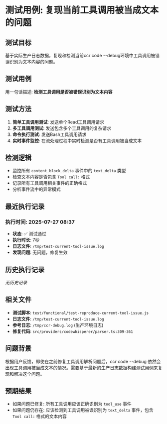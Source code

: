 # 测试用例: 复现当前工具调用被当成文本的问题

## 测试目标
基于实际生产日志数据，复现和检测当前ccr code --debug环境中工具调用被错误识别为文本内容的问题。

## 测试用例
用一句话描述: **检测工具调用是否被错误识别为文本内容**

## 测试方法
1. **简单工具调用测试**: 发送单个Read工具调用请求
2. **多工具调用测试**: 发送包含多个工具调用的复杂请求  
3. **命令执行测试**: 发送Bash工具调用请求
4. **实时事件监控**: 在流处理过程中实时检测是否有工具调用被当成文本

## 检测逻辑
- 监控所有 `content_block_delta` 事件中的 `text_delta` 类型
- 检查文本内容是否包含 `Tool call:` 格式
- 记录所有工具调用相关事件的正确格式
- 分析事件流中的异常模式

## 最近执行记录

### 执行时间: 2025-07-27 08:37
- **状态**: ✅ 测试通过
- **执行时长**: 7秒
- **日志文件**: `/tmp/test-current-tool-issue.log`
- **发现问题**: 无问题，修复生效

## 历史执行记录
_无历史记录_

## 相关文件
- **测试脚本**: `test/functional/test-reproduce-current-tool-issue.js`
- **日志文件**: `/tmp/test-current-tool-issue.log`
- **参考日志**: `/tmp/ccr-debug.log` (生产环境日志)
- **修复代码**: `src/providers/codewhisperer/parser.ts:309-361`

## 问题背景
根据用户反馈，即使在之前修复工具调用解析问题后，ccr code --debug 依然会出现工具调用被当成文本的情况。需要基于最新的生产日志数据构建测试用例来复现和解决这个问题。

## 预期结果
- 如果问题已修复: 所有工具调用应该正确识别为 `tool_use` 事件
- 如果问题仍存在: 应该检测到工具调用被误识别为 `text_delta` 事件，包含 `Tool call:` 格式的文本内容